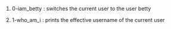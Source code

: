 1. 0-iam_betty : switches the current user to the user betty

2. 1-who_am_i : prints the effective username of the current user
